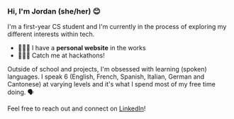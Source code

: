 ### Hi, I'm Jordan (she/her) 😊

I'm a first-year CS student and I'm currently in the process of exploring my different interests within tech.

- 👩🏻‍🎨 I have a **personal website** in the works
- 👩🏻‍💻 Catch me at hackathons!

Outside of school and projects, I'm obsessed with learning (spoken) languages. I speak 6 (English, French, Spanish, Italian, German and Cantonese) at varying levels and it's what I spend most of my free time doing. 🗣

Feel free to reach out and connect on [LinkedIn](www.linkedin.com/in/jordan-lipson)!


<!--
- 🌱 I’m currently learning 
- 💬 Ask me about 
-->
